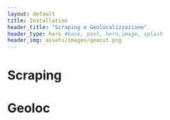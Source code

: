 ```yaml
---
layout: default
title: Installation
header_title: "Scraping e Geolocalizzazione"
header_type: hero #base, post, hero,image, splash
header_img: assets/images/geocut.png
---
```


# Scraping



# Geoloc